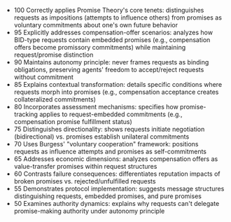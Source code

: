 
- 100 Correctly applies Promise Theory's core tenets: distinguishes requests as impositions (attempts to influence others) from promises as voluntary commitments about one's own future behavior
- 95 Explicitly addresses compensation-offer scenarios: analyzes how BID-type requests contain embedded promises (e.g., compensation offers become promissory commitments) while maintaining request/promise distinction
- 90 Maintains autonomy principle: never frames requests as binding obligations, preserving agents' freedom to accept/reject requests without commitment
- 85 Explains contextual transformation: details specific conditions where requests morph into promises (e.g., compensation acceptance creates collateralized commitments)
- 80 Incorporates assessment mechanisms: specifies how promise-tracking applies to request-embedded commitments (e.g., compensation promise fulfillment status)
- 75 Distinguishes directionality: shows requests initiate negotiation (bidirectional) vs. promises establish unilateral commitments
- 70 Uses Burgess' "voluntary cooperation" framework: positions requests as influence attempts and promises as self-commitments
- 65 Addresses economic dimensions: analyzes compensation offers as value-transfer promises within request structures
- 60 Contrasts failure consequences: differentiates reputation impacts of broken promises vs. rejected/unfulfilled requests
- 55 Demonstrates protocol implementation: suggests message structures distinguishing requests, embedded promises, and pure promises
- 50 Examines authority dynamics: explains why requests can't delegate promise-making authority under autonomy principle
